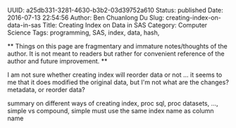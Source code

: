 UUID: a25db331-3281-4630-b3b2-03d39752a610
Status: published
Date: 2016-07-13 22:54:56
Author: Ben Chuanlong Du
Slug: creating-index-on-data-in-sas
Title: Creating Index on Data in SAS
Category: Computer Science
Tags: programming, SAS, index, data, hash, 

**
Things on this page are
fragmentary and immature notes/thoughts of the author.
It is not meant to readers
but rather for convenient reference of the author and future improvement.
**

I am not sure whether creating index will reorder data or not ... 
it seems to me that it does modified the original data, 
but I'm not what are the changes? metadata, or reorder data?

summary on different ways of creating index, proc sql, proc datasets, ..., 
simple vs compound, simple must use the same index name as column name
